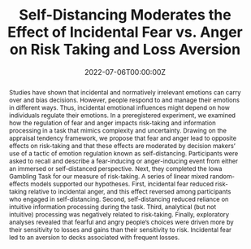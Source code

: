 ---
abstract: Studies have shown that incidental and normatively irrelevant emotions can carry over and bias decisions. However, people respond to and manage their emotions in different ways. Thus, incidental emotional influences might depend on how individuals regulate their emotions. In a preregistered experiment, we examined how the regulation of fear and anger impacts risk-taking and information processing in a task that mimics complexity and uncertainty. Drawing on the appraisal tendency framework, we propose that fear and anger lead to opposite effects on risk-taking and that these effects are moderated by decision makers’ use of a tactic of emotion regulation known as self-distancing. Participants were asked to recall and describe a fear-inducing or anger-inducing event from either an immersed or self-distanced perspective. Next, they completed the Iowa Gambling Task for our measure of risk-taking. A series of linear mixed random-effects models supported our hypotheses. First, incidental fear reduced risk-taking relative to incidental anger, and this effect reversed among participants who engaged in self-distancing. Second, self-distancing reduced reliance on intuitive information processing during the task. Third, analytical (but not intuitive) processing was negatively related to risk-taking. Finally, exploratory analyses revealed that fearful and angry people’s choices were driven more by their sensitivity to losses and gains than their sensitivity to risk. Incidental fear led to an aversion to decks associated with frequent losses.
authors:
- Mayiwar, L., & Haerem, T
date: "2022-07-06T00:00:00Z"
doi: "https://doi.org/10.5465/AMBPP.2022.16348abstract"
featured: false
image:
  focal_point: ""
  preview_only: false
projects: []
publication: '*Academy of Management Proceedings*'
publication_short: ""
publication_types:
- "1"
publishDate: "2021-07-01T00:00:00Z"
slides: #
summary: 
title: "Self-Distancing Moderates the Effect of Incidental Fear vs. Anger on Risk Taking and Loss Aversion"
url_code: ""
url_dataset: ""
url_pdf: ""
url_poster: ""
url_project: ""
url_slides: ""
url_source: #
url_video: ""
---